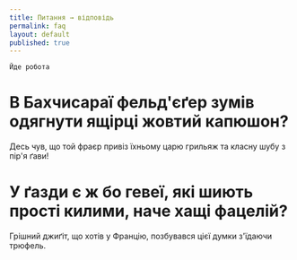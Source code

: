 ```yaml
---
title: Питання → відповідь
permalink: faq
layout: default
published: true
---
```


`Йде робота`

# В Бахчисараї фельд'єґер зумів одягнути ящірці жовтий капюшон?

Десь чув, що той фраєр привіз їхньому царю грильяж та класну шубу з пір'я ґави!

# У ґазди є ж бо гевеї, які шиють прості килими, наче хащі фацелій?

Грішний джиґіт, що хотів у Францію, позбувався цієї думки з'їдаючи трюфель. 
